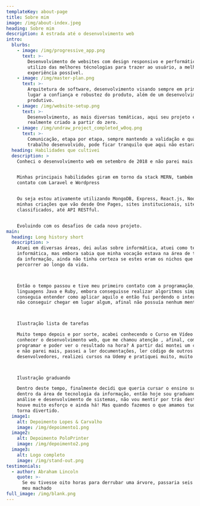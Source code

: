 ```yaml
---
templateKey: about-page
title: Sobre mim
image: /img/about-index.jpeg
heading: Sobre mim
description: A estrada até o desenvolvimento web
intro:
  blurbs:
    - image: /img/progressive_app.png
      text: >-
        Desenvolvimento de websites com design responsivo e performático,
        utilizo das melhores técnologias para trazer ao usuário, a melhor
        experiência possível.
    - image: /img/master-plan.png
      text: >-
        Arquitetura de software, desenvolvimento visando sempre em primeiro
        lugar a confiança e robustez do produto, além de um desenvolvimento mais
        produtivo.
    - image: /img/website-setup.png
      text: >-
        Desenvolvimento, as mais diversas temáticas, aqui seu projeto é
        realmente criado a partir do zero.
    - image: /img/undraw_project_completed_w0oq.png
      text: >-
        Comunicação, etapa por etapa, sempre mantendo a validação e qualidade do
        trabalho desenvolvido, pode ficar tranquilo que aqui não estará sozinho.
  heading: Habilidades que cultivei
  description: >
    Conheci o desenvolvimento web em setembro de 2018 e não parei mais.


    Minhas principais habilidades giram em torno da stack MERN, também tive
    contato com Laravel e Wordpress


    Ou seja estou ativamente utilizando MongoDB, Express, React.js, Node.js em
    minhas criações que vão desde One Pages, sites institucionais, sites de
    classificados, até API RESTful.


    Evoluindo com os desafios de cada novo projeto.
main:
  heading: Long history short
  description: >
    Atuei em diversas áreas, dei aulas sobre informática, atuei como técnico em
    informática, mas embora sabia que minha vocação estava na área de tecnologia
    da informação, ainda não tinha certeza se estes eram os nichos que queria
    percorrer ao longo da vida.



    Então o tempo passou e tive meu primeiro contato com a programação, com as
    linguagens Java e Ruby, embora conseguisse realizar algoritmos simples, não
    conseguia entender como aplicar aquilo e então fui perdendo o interesse por
    não conseguir chegar em lugar algum, afinal não possuía nenhum mentor.



    Ilustração lista de tarefas

    Muito tempo depois e por sorte, acabei conhecendo o Curso em Vídeo e pude
    conhecer o desenvolvimento web, que me chamou atenção , afinal, como assim
    programar e poder ver o resultado na hora? A partir daí montei um cronograma
    e não parei mais, passei a ler documentações, ler código de outros
    desenvolvedores, realizei cursos na Udemy e pratiquei muito, muito mesmo.



    Ilustração graduando

    Dentro deste tempo, finalmente decidi que queria cursar o ensino superior
    dentro da área de tecnologia da informação, então hoje sou graduando em
    análise e desenvolvimento de sistemas, não vou mentir por trás deste resumo
    houve muito esforço e ainda há! Mas quando fazemos o que amamos tudo isso se
    torna divertido.
  image1:
    alt: Depoimento Lopes & Carvalho
    image: /img/depoimento1.png
  image2:
    alt: Depoimento PoloPrinter
    image: /img/depoimento2.png
  image3:
    alt: Logo completo
    image: /img/stand-out.png
testimonials:
  - author: Abraham Lincoln
    quote: >-
      Se eu tivesse oito horas para derrubar uma árvore, passaria seis afiando
      meu machado
full_image: /img/blank.png
---
```


